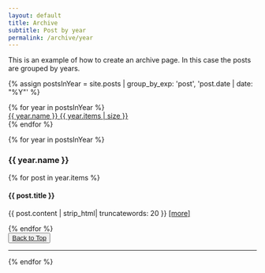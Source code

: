 ```yaml
---
layout: default
title: Archive
subtitle: Post by year 
permalink: /archive/year
---
```



This is an example of how to create an archive page. In this case the posts are grouped by years.

{% assign postsInYear = site.posts | group_by_exp: 'post', 'post.date | date: "%Y"' %}
<div class="row pt-5" id="years">
  {% for year in postsInYear %}
  <div class="col-md-6 chulapa-links-hover-only py-2 px-5 px-md-3">
        <a href="#{{ year.name }}" class="d-flex justify-content-between align-items-center border-bottom ">
        {{ year.name }} <span class="badge badge-primary badge-pill">{{ year.items | size }}</span>
      </a>
  </div>
  {% endfor %}
</div>  

{% for year in postsInYear %}
<section id="{{ year.name }}" class="pt-5 border-bottom border-chulapa">
  <h3>{{ year.name }}</h3>
  {% for post in year.items %}
  <h4 class="mt-5">{{ post.title }}</h4>
  <p>{{ post.content | strip_html|  truncatewords: 20 }} <a href="{{ post.url | absolute_url }}" > [more]</a></p>
  {% endfor %}
  <div class="text-right">
      <button type="button" class="btn btn-outline-primary btn-sm">
      <a href="#years"><i class="fa fa-chevron-up"></i> Back to Top</a>
      </button>
  </div>
  <hr>
</section>
{% endfor %}